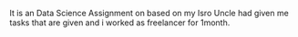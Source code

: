 It is an Data Science Assignment on based on my Isro Uncle had given me tasks that are given and i worked as freelancer for 1month.
